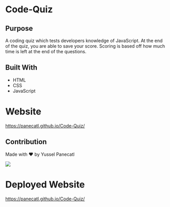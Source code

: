 # Code-Quiz

## Purpose 
A coding quiz which tests developers knowledge of JavaScript. At the end of the quiz, you are able to save your score. Scoring is based off how much time is left at the end of the questions. 

## Built With
* HTML
* CSS
* JavaScript

# Website 
https://panecatl.github.io/Code-Quiz/

## Contribution
Made with ❤️ by Yussel Panecatl

![](https://user-images.githubusercontent.com/101958094/170851178-d71923f6-07fb-46ab-8701-746db620a62c.png)

# Deployed Website
https://panecatl.github.io/Code-Quiz/

